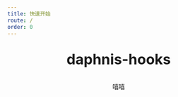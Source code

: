 ```yaml
---
title: 快速开始
route: /
order: 0
---
```


<p align="center" style="font-size: 32px; font-weight: bold;">
  daphnis-hooks
</p>

<p align="center">
  嘻嘻
</p>
